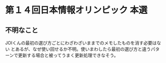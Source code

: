 # 第１４回日本情報オリンピック 本選

## 不明なこと

JOIくんの最初の選び方ごとにわざわざいままでのメモしたものを消す必要はない
とあるが、なぜ使い回せるか不明。使いまわしたら最初の選び方と違うパターンで更新する場合と被ってうまく更新処理できなそう。

